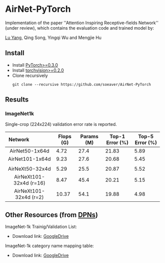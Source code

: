 # AirNet-PyTorch
Implementation of the paper ''Attention Inspiring Receptive-fields Network'' (under review), which contains the evaluation code and trained model by:

[Lu Yang](https://github.com/soeaver), Qing Song, Yingqi Wu and Mengjie Hu


## Install
* Install [PyTorch>=0.3.0](http://pytorch.org/)
* Install [torchvision>=0.2.0](http://pytorch.org/)
* Clone recursively
  ```
  git clone --recursive https://github.com/soeaver/AirNet-PyTorch
  ```

## Results

### ImageNet1k
Single-crop (224x224) validation error rate is reported. 

| Network                 | Flops (G) | Params (M) | Top-1 Error (%) | Top-5 Error (%) |
| :---------------------: | --------- |----------- | --------------- | --------------- |
| AirNet50-1x64d          | 4.72      | 27.4       | 21.83           | 5.89            |
| AirNet101-1x64d         | 9.23      | 27.6       | 20.68           | 5.45            |
|                         |           |            |                 |                 |
| AirNeXt50-32x4d         | 5.29      | 25.5       | 20.87           | 5.52            |
| AirNeXt101-32x4d (r=16) | 8.47      | 45.4       | 20.21           | 5.15            |
| AirNeXt101-32x4d (r=2)  | 10.37     | 54.1       | 19.88           | 4.98            |


## Other Resources (from [DPNs](https://github.com/cypw/DPNs))

ImageNet-1k Trainig/Validation List:
- Download link: [GoogleDrive](https://goo.gl/Ne42bM)

ImageNet-1k category name mapping table:
- Download link: [GoogleDrive](https://goo.gl/YTAED5)

